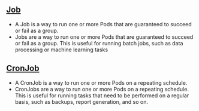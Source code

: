## [Job](job.md)

- A Job is a way to run one or more Pods that are guaranteed to succeed or fail as a group.
- Jobs are a way to run one or more Pods that are guaranteed to succeed or fail as a group. This is useful for running batch jobs, such as data processing or machine learning tasks

## [CronJob](cronjob.md)

- A CronJob is a way to run one or more Pods on a repeating schedule.
- CronJobs are a way to run one or more Pods on a repeating schedule. This is useful for running tasks that need to be performed on a regular basis, such as backups, report generation, and so on.
